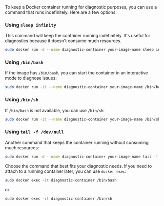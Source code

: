 To keep a Docker container running for diagnostic purposes, you can use a command that runs indefinitely. Here are a few options:

### Using `sleep infinity`

This command will keep the container running indefinitely. It's useful for diagnostics because it doesn't consume much resources.

```bash
sudo docker run -d --name diagnostic-container your-image-name sleep infinity
```

### Using `/bin/bash`

If the image has `/bin/bash`, you can start the container in an interactive mode to diagnose issues:

```bash
sudo docker run -it --name diagnostic-container your-image-name /bin/bash
```

### Using `/bin/sh`

If `/bin/bash` is not available, you can use `/bin/sh`:

```bash
sudo docker run -it --name diagnostic-container your-image-name /bin/sh
```

### Using `tail -f /dev/null`

Another command that keeps the container running without consuming much resources:

```bash
sudo docker run -d --name diagnostic-container your-image-name tail -f /dev/null
```

Choose the command that best fits your diagnostic needs. If you need to attach to a running container later, you can use `docker exec`:

```bash
sudo docker exec -it diagnostic-container /bin/bash
```

or

```bash
sudo docker exec -it diagnostic-container /bin/sh
```

